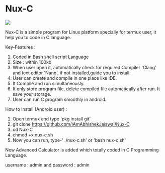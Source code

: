 # Nux-C
<img src="https://user-images.githubusercontent.com/67130803/87500397-eeebe180-c679-11ea-9c24-cb23cab5b8b0.jpg">


Nux-C is a simple program for Linux platform specially for termux user, it help you to code in C language.

Key-Features :
1. Coded in Bash shell script Language
2. Size : within 100kb 
3. When user open it, automatically check for required Compiler 'Clang' and text editor 'Nano', if not installed,guide you to install.
4. User can create and compile in one place like IDE.
5. It Compile and run simultaneously.
6. It only store program file, delete compiled file automatically after run. It save your storage.
7. User can run C program smoothly in android.

How to Install (Android user) :

1. Open termux and type 'pkg install git'
2. git clone https://github.com/iAmAbhishekJaiswal/Nux-C
3. cd Nux-C
4. chmod +x nux-c.sh
5. Now you can run, type-' ./nux-c.sh' or 'bash nux-c.sh'

New Advanced Calculator is added which totally coded in C Programming Language.

username : admin and
password : admin

